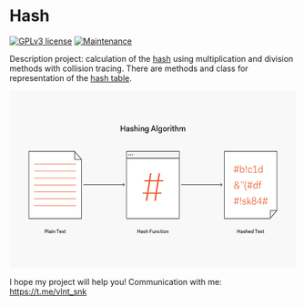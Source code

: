 # Hash

 [![GPLv3 license](https://img.shields.io/badge/License-GPLv3-blue.svg)](http://perso.crans.org/besson/LICENSE.html)
 [![Maintenance](https://img.shields.io/badge/Maintained%3F-yes-green.svg)](https://GitHub.com/Naereen/StrapDown.js/graphs/commit-activity)

Description project: calculation of the [hash](https://en.wikipedia.org/wiki/Hash_function) using multiplication and division methods with collision tracing. There are methods and class for representation of the [hash table](https://en.wikipedia.org/wiki/Hash_table).

<p align="center">
  <a href="https://auth0.com/blog/hashing-passwords-one-way-road-to-security/"><img width="580" height="310" title="Hash_function_example" src="https://github.com/SValentyn/Hash/blob/master/hash.png"></a>
</p>

I hope my project will help you! Communication with me: https://t.me/vlnt_snk
